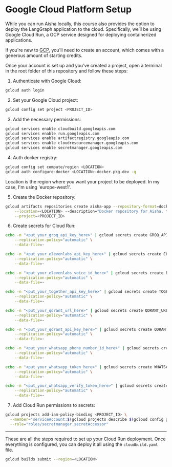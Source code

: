 # Google Cloud Platform Setup

While you can run Aisha locally, this course also provides the option to deploy the LangGraph application to the cloud.
Specifically, we’ll be using Google Cloud Run, a GCP service designed for deploying containerized applications.

If you're new to [GCP](https://cloud.google.com/), you'll need to create an account, which comes with a generous amount of starting credits.

Once your account is set up and you’ve created a project, open a terminal in the root folder of this repository and follow these steps:


1. Authenticate with Google Cloud:

```bash
gcloud auth login
```

2. Set your Google Cloud project:

```bash
gcloud config set project <PROJECT_ID>
``` 

3. Add the necessary permissions:

```bash
gcloud services enable cloudbuild.googleapis.com
gcloud services enable run.googleapis.com
gcloud services enable artifactregistry.googleapis.com
gcloud services enable cloudresourcemanager.googleapis.com
gcloud services enable secretmanager.googleapis.com
```

4. Auth docker registry:

```bash
gcloud config set compute/region <LOCATION>
gcloud auth configure-docker <LOCATION>-docker.pkg.dev -q 
```

Location is the region where you want your project to be deployed. In my case, I'm using 'europe-west1'.

5. Create the Docker repository:

```bash
gcloud artifacts repositories create aisha-app --repository-format=docker \
    --location=<LOCATION> --description="Docker repository for Aisha, the WhatsApp Agent" \
    --project=<PROJECT_ID>
```

6. Create secrets for Cloud Run:

```bash
echo -n "<put_your_groq_api_key_here>" | gcloud secrets create GROQ_API_KEY \
    --replication-policy="automatic" \
    --data-file=-

echo -n "<put_your_elevenlabs_api_key_here>" | gcloud secrets create ELEVENLABS_API_KEY \
    --replication-policy="automatic" \
    --data-file=-

echo -n "<put_your_elevenlabs_voice_id_here>" | gcloud secrets create ELEVENLABS_VOICE_ID \
    --replication-policy="automatic" \
    --data-file=-

echo -n "<put_your_together_api_key_here>" | gcloud secrets create TOGETHER_API_KEY \
    --replication-policy="automatic" \
    --data-file=-

echo -n "<put_your_qdrant_url_here>" | gcloud secrets create QDRANT_URL \
    --replication-policy="automatic" \
    --data-file=-

echo -n "<put_your_qdrant_api_key_here>" | gcloud secrets create QDRANT_API_KEY \
    --replication-policy="automatic" \
    --data-file=-

echo -n "<put_your_whatsapp_phone_number_id_here>" | gcloud secrets create WHATSAPP_PHONE_NUMBER_ID \
    --replication-policy="automatic" \
    --data-file=-

echo -n "<put_your_whatsapp_token_here>" | gcloud secrets create WHATSAPP_TOKEN \
    --replication-policy="automatic" \
    --data-file=-

echo -n "<put_your_whatsapp_verify_token_here>" | gcloud secrets create WHATSAPP_VERIFY_TOKEN \
    --replication-policy="automatic" \
    --data-file=-
```

7. Add Cloud Run permissions to secrets:

```bash
gcloud projects add-iam-policy-binding <PROJECT_ID> \
  --member="serviceAccount:$(gcloud projects describe $(gcloud config get-value project) --format="value(projectNumber)")-compute@developer.gserviceaccount.com" \
  --role="roles/secretmanager.secretAccessor"
```

---

These are all the steps required to set up your Cloud Run deployment. Once everything is configured, you can deploy it all using the `cloudbuild.yaml` file.

```bash
gcloud builds submit --region=<LOCATION>
```
